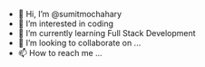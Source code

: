 - 👋 Hi, I’m @sumitmochahary
- 👀 I’m interested in coding
- 🌱 I’m currently learning Full Stack Development
- 💞️ I’m looking to collaborate on ...
- 📫 How to reach me ...

<!---
sumitmochahary/sumitmochahary is a ✨ special ✨ repository because its `README.md` (this file) appears on your GitHub profile.
You can click the Preview link to take a look at your changes.
--->
